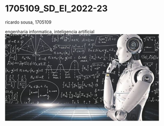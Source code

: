 # 1705109_SD_EI_2022-23

ricardo sousa, 1705109

engenharia informatica, inteligencia artificial
![alt text](./images/ia.png)
